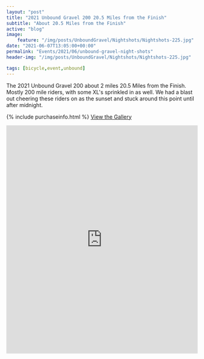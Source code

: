 ```yaml
---
layout: "post"
title: "2021 Unbound Gravel 200 20.5 Miles from the Finish"
subtitle: "About 20.5 Miles from the Finish"
active: "blog"
image:
    feature: "/img/posts/UnboundGravel/Nightshots/Nightshots-225.jpg"
date: "2021-06-07T13:05:00+00:00"
permalink: "Events/2021/06/unbound-gravel-night-shots"
header-img: "/img/posts/UnboundGravel/Nightshots/Nightshots-225.jpg"

tags: [bicycle,event,unbound]
---
```


The 2021 Unbound Gravel 200 about 2 miles 20.5 Miles from the Finish. Mostly 200 mile riders, with some XL's sprinkled in as well. We had a blast out cheering these riders on as the sunset and stuck around this point until after midnight.

{% include purchaseinfo.html %}
[View the Gallery](https://photos.rainbowmarks.com/2021/Bikes/Unbound-Gravel-2021/2021-Unbound-Gravel-200-205-Miles-from-the-Finish)

<iframe src="https://photos.rainbowmarks.com/frame/slideshow?key=BGJSb2&speed=3&transition=fade&autoStart=1&captions=0&navigation=0&playButton=0&randomize=0&transitionSpeed=2" width="100%" height="600" frameborder="no" scrolling="no"></iframe>